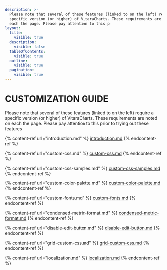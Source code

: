 ```yaml
---
description: >-
  Please note that several of these features (linked to on the left) require a
  specific version (or higher) of VitaraCharts. These requirements are noted on
  each the page. Please pay attention to this p
layout:
  title:
    visible: true
  description:
    visible: false
  tableOfContents:
    visible: true
  outline:
    visible: true
  pagination:
    visible: true
---
```


# CUSTOMIZATION GUIDE

Please note that several of these features (linked to on the left) require a specific version (or higher) of VitaraCharts. These requirements are noted on each the page. Please pay attention to this prior to trying out these features

{% content-ref url="introduction.md" %}
[introduction.md](introduction.md)
{% endcontent-ref %}

{% content-ref url="custom-css.md" %}
[custom-css.md](custom-css.md)
{% endcontent-ref %}

{% content-ref url="custom-css-samples.md" %}
[custom-css-samples.md](custom-css-samples.md)
{% endcontent-ref %}

{% content-ref url="custom-color-palette.md" %}
[custom-color-palette.md](custom-color-palette.md)
{% endcontent-ref %}

{% content-ref url="custom-fonts.md" %}
[custom-fonts.md](custom-fonts.md)
{% endcontent-ref %}

{% content-ref url="condensed-metric-format.md" %}
[condensed-metric-format.md](condensed-metric-format.md)
{% endcontent-ref %}

{% content-ref url="disable-edit-button.md" %}
[disable-edit-button.md](disable-edit-button.md)
{% endcontent-ref %}

{% content-ref url="grid-custom-css.md" %}
[grid-custom-css.md](grid-custom-css.md)
{% endcontent-ref %}

{% content-ref url="localization.md" %}
[localization.md](localization.md)
{% endcontent-ref %}
